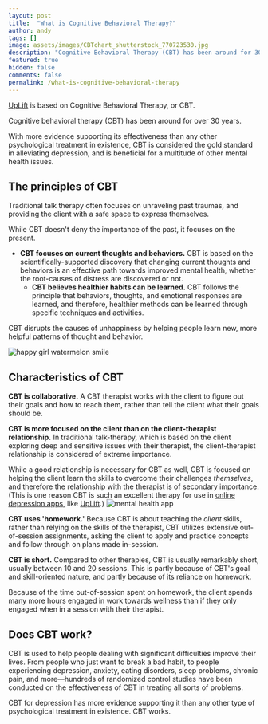 ```yaml
---
layout: post
title:  "What is Cognitive Behavioral Therapy?"
author: andy
tags: []
image: assets/images/CBTchart_shutterstock_770723530.jpg
description: "Cognitive Behavioral Therapy (CBT) has been around for 30 years and is considered the gold standard in alleviating depression."
featured: true
hidden: false
comments: false
permalink: /what-is-cognitive-behavioral-therapy
---
```


[UpLift](http://www.uplift.app) is based on Cognitive Behavioral Therapy, or CBT.

Cognitive behavioral therapy (CBT) has been around for over 30 years.

With more evidence supporting its effectiveness than any other psychological treatment in existence, CBT is considered the gold standard in alleviating depression, and is beneficial for a multitude of other mental health issues.

## The principles of CBT

Traditional talk therapy often focuses on unraveling past traumas, and providing the client with a safe space to express themselves.

While CBT doesn't deny the importance of the past, it focuses on the present.

  - **CBT focuses on current thoughts and behaviors.** CBT is based on the scientifically-supported discovery that changing current thoughts and behaviors is an effective path towards improved mental health, whether the root-causes of distress are discovered or not.
	- **CBT believes healthier habits can be learned.** CBT follows the principle that behaviors, thoughts, and emotional responses are learned, and therefore, healthier methods can be learned through specific techniques and activities.

CBT disrupts the causes of unhappiness by helping people learn new, more helpful patterns of thought and behavior.

![happy girl watermelon smile](http://blog.uplift.app/assets/images/happy_girl_watermelon-1515023115689-589c33041d3c.jpeg)

## Characteristics of CBT

**CBT is collaborative.**
A CBT therapist works with the client to figure out their goals and how to reach them, rather than tell the client what their goals should be.

**CBT is more focused on the client than on the client-therapist relationship.**
In traditional talk-therapy, which is based on the client exploring deep and sensitive issues with their therapist, the client-therapist relationship is considered of extreme importance.

While a good relationship is necessary for CBT as well, CBT is focused on helping the client learn the skills to overcome their challenges _themselves_, and therefore the relationship with the therapist is of secondary importance. (This is one reason CBT is such an excellent therapy for use in [online depression apps](https://blog.uplift.app/compare-icbt-depression-apps), like [UpLift](http://www.uplift.app).)
![mental health app](http://blog.uplift.app/assets/images/mental_health-shutterstock_599959877.jpg)

**CBT uses 'homework.'**
Because CBT is about teaching the _client_ skills, rather than relying on the skills of the therapist, CBT utilizes extensive out-of-session assignments, asking the client to apply and practice concepts and follow through on plans made in-session.

**CBT is short.**
Compared to other therapies, CBT is usually remarkably short, usually between 10 and 20 sessions. This is partly because of CBT's goal and skill-oriented nature, and partly because of its reliance on homework.

Because of the time out-of-session spent on homework, the client spends many more hours engaged in work towards wellness than if they only engaged when in a session with their therapist.

## Does CBT work?

CBT is used to help people dealing with significant difficulties improve their lives. From people who just want to break a bad habit, to people experiencing depression, anxiety, eating disorders, sleep problems, chronic pain, and more—hundreds of randomized control studies have been conducted on the effectiveness of CBT in treating all sorts of problems.

CBT for depression has more evidence supporting it than any other type of psychological treatment in existence. CBT works.
